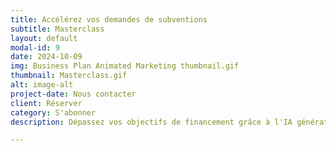 ```yaml
---
title: Accélérez vos demandes de subventions
subtitle: Masterclass
layout: default
modal-id: 9
date: 2024-10-09
img: Business Plan Animated Marketing thumbnail.gif
thumbnail: Masterclass.gif
alt: image-alt
project-date: Nous contacter
client: Réserver
category: S'abonner
description: Dépassez vos objectifs de financement grâce à l'IA générative. Apprenez à automatiser vos tâches, à améliorer la qualité de vos demandes de subventions et à renforcer vos relations avec les donateurs. Une formation essentielle pour les associations souhaitant maximiser leur impact.

---
```

